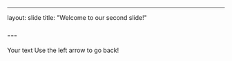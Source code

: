 ---
layout: slide
title: "Welcome to our second slide!"
### ---
Your text
Use the left arrow to go back!
